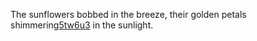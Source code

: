 The sunflowers bobbed in the breeze, their golden petals shimmering<a href="https://en.ueh.edu.vn/new-free-robux_XJ36GY.pdf">5tw6u3</a> in the sunlight. 
